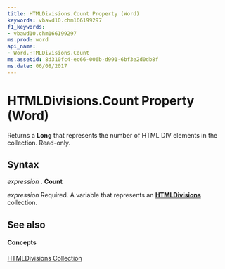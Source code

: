 ```yaml
---
title: HTMLDivisions.Count Property (Word)
keywords: vbawd10.chm166199297
f1_keywords:
- vbawd10.chm166199297
ms.prod: word
api_name:
- Word.HTMLDivisions.Count
ms.assetid: 8d310fc4-ec66-006b-d991-6bf3e2d0db8f
ms.date: 06/08/2017
---
```



# HTMLDivisions.Count Property (Word)

Returns a  **Long** that represents the number of HTML DIV elements in the collection. Read-only.


## Syntax

 _expression_ . **Count**

 _expression_ Required. A variable that represents an **[HTMLDivisions](htmldivisions-object-word.md)** collection.


## See also


#### Concepts


[HTMLDivisions Collection](htmldivisions-object-word.md)

